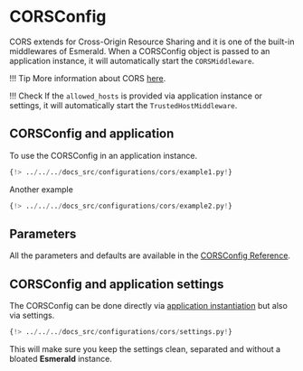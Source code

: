# CORSConfig

CORS extends for Cross-Origin Resource Sharing and it is one of the built-in middlewares of Esmerald.
When a CORSConfig object is passed to an application instance, it will automatically start the `CORSMiddleware`.

!!! Tip
    More information about CORS
    <a href="https://developer.mozilla.org/en-US/docs/Web/HTTP/CORS" target='_blank'>here</a>.

!!! Check
    If the `allowed_hosts` is provided via application instance or settings, it will automatically start the
    `TrustedHostMiddleware`.

## CORSConfig and application

To use the CORSConfig in an application instance.

```python hl_lines="4 7"
{!> ../../../docs_src/configurations/cors/example1.py!}
```

Another example

```python hl_lines="4-6 9"
{!> ../../../docs_src/configurations/cors/example2.py!}
```

## Parameters

All the parameters and defaults are available in the [CORSConfig Reference](../references/configurations/cors.md).

## CORSConfig and application settings

The CORSConfig can be done directly via [application instantiation](#corsconfig-and-application) but also via settings.

```python
{!> ../../../docs_src/configurations/cors/settings.py!}
```

This will make sure you keep the settings clean, separated and without a bloated **Esmerald** instance.
